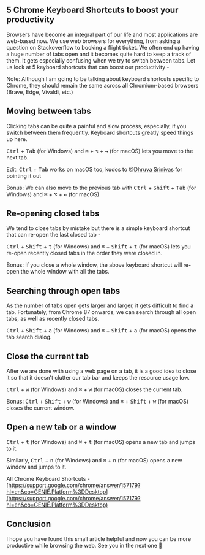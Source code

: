 ## 5 Chrome Keyboard Shortcuts to boost your productivity

Browsers have become an integral part of our life and most applications are web-based now. We use web browsers for everything, from asking a question on Stackoverflow to booking a flight ticket. We often end up having a huge number of tabs open and it becomes quite hard to keep a track of them. It gets especially confusing when we try to switch between tabs. Let us look at 5 keyboard shortcuts that can boost our productivity -

Note: Although I am going to be talking about keyboard shortcuts specific to Chrome, they should remain the same across all Chromium-based browsers (Brave, Edge, Vivaldi, etc.)

## Moving between tabs
Clicking tabs can be quite a painful and slow process, especially, if you switch between them frequently. Keyboard shortcuts greatly speed things up here.

<kbd>Ctrl</kbd> + <kbd>Tab</kbd> (for Windows) and <kbd>⌘</kbd> + <kbd>⌥</kbd> + <kbd>→</kbd> (for macOS) lets you move to the next tab.

Edit: <kbd>Ctrl</kbd> + <kbd>Tab</kbd> works on macOS too, kudos to @[Dhruva Srinivas](@carrotfarmer) for pointing it out

Bonus:
We can also move to the previous tab with <kbd>Ctrl</kbd> + <kbd>Shift</kbd> + <kbd>Tab</kbd> (for Windows) and <kbd>⌘</kbd> + <kbd>⌥</kbd> + <kbd>←</kbd> (for macOS)

## Re-opening closed tabs
We tend to close tabs by mistake but there is a simple keyboard shortcut that can re-open the last closed tab - 

<kbd>Ctrl</kbd> + <kbd>Shift</kbd> + <kbd>t</kbd> (for Windows) and <kbd>⌘</kbd> + <kbd>Shift</kbd> + <kbd>t</kbd> (for macOS) lets you re-open recently closed tabs in the order they were closed in.

Bonus: If you close a whole window, the above keyboard shortcut will re-open the whole window with all the tabs.

## Searching through open tabs
As the number of tabs open gets larger and larger, it gets difficult to find a tab. Fortunately, from Chrome 87 onwards, we can search through all open tabs, as well as recently closed tabs.

<kbd>Ctrl</kbd> + <kbd>Shift</kbd> + <kbd>a</kbd> (for Windows) and <kbd>⌘</kbd> + <kbd>Shift</kbd> + <kbd>a</kbd> (for macOS) opens the tab search dialog.

## Close the current tab
After we are done with using a web page on a tab, it is a good idea to close it so that it doesn't clutter our tab bar and keeps the resource usage low.

<kbd>Ctrl</kbd> + <kbd>w</kbd> (for Windows) and <kbd>⌘</kbd> + <kbd>w</kbd> (for macOS) closes the current tab.

Bonus: <kbd>Ctrl</kbd> + <kbd>Shift</kbd> + <kbd>w</kbd> (for Windows) and <kbd>⌘</kbd> + <kbd>Shift</kbd> + <kbd>w</kbd> (for macOS) closes the current window.

## Open a new tab or a window
<kbd>Ctrl</kbd> + <kbd>t</kbd> (for Windows) and <kbd>⌘</kbd> + <kbd>t</kbd> (for macOS) opens a new tab and jumps to it.

Similarly, <kbd>Ctrl</kbd> + <kbd>n</kbd> (for Windows) and <kbd>⌘</kbd> + <kbd>n</kbd> (for macOS) opens a new window and jumps to it.

All Chrome Keyboard Shortcuts - [https://support.google.com/chrome/answer/157179?hl=en&co=GENIE.Platform%3DDesktop](https://support.google.com/chrome/answer/157179?hl=en&co=GENIE.Platform%3DDesktop)

## Conclusion
I hope you have found this small article helpful and now you can be more productive while browsing the web. See you in the next one 🤞